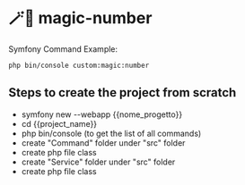 # 🪄🎲 magic-number
Symfony Command Example:

`php bin/console custom:magic:number`
## Steps to create the project from scratch
- symfony new --webapp {{nome_progetto}}
- cd {{project_name}}
- php bin/console (to get the list of all commands)
- create "Command" folder under "src" folder
- create php file class
- create "Service" folder under "src" folder
- create php file class
